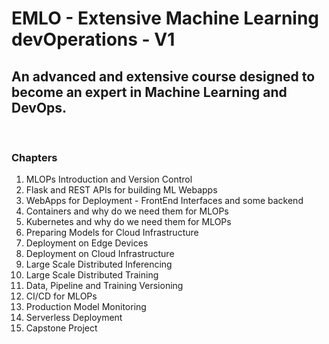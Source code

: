# EMLO - Extensive Machine Learning devOperations - V1
## An advanced and extensive course designed to become an expert in Machine Learning and DevOps.
<br/>

### Chapters
1. MLOPs Introduction and Version Control
2. Flask and REST APIs for building ML Webapps
3. WebApps for Deployment - FrontEnd Interfaces and some backend
4. Containers and why do we need them for MLOPs
5. Kubernetes and why do we need them for MLOPs
6. Preparing Models for Cloud Infrastructure
7. Deployment on Edge Devices
8. Deployment on Cloud Infrastructure
9. Large Scale Distributed Inferencing
10. Large Scale Distributed Training
11. Data, Pipeline and Training Versioning
12. CI/CD for MLOPs
13. Production Model Monitoring
14. Serverless Deployment
15. Capstone Project
